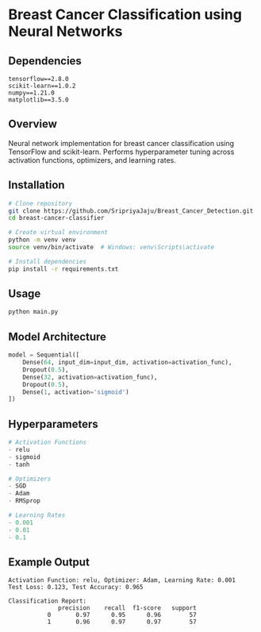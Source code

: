 # Breast Cancer Classification using Neural Networks

## Dependencies
```
tensorflow==2.8.0
scikit-learn==1.0.2
numpy==1.21.0
matplotlib==3.5.0
```

## Overview
Neural network implementation for breast cancer classification using TensorFlow and scikit-learn. Performs hyperparameter tuning across activation functions, optimizers, and learning rates.

## Installation
```bash
# Clone repository
git clone https://github.com/SripriyaJaju/Breast_Cancer_Detection.git
cd breast-cancer-classifier

# Create virtual environment
python -m venv venv
source venv/bin/activate  # Windows: venv\Scripts\activate

# Install dependencies
pip install -r requirements.txt
```

## Usage
```bash
python main.py
```

## Model Architecture
```python
model = Sequential([
    Dense(64, input_dim=input_dim, activation=activation_func),
    Dropout(0.5),
    Dense(32, activation=activation_func),
    Dropout(0.5),
    Dense(1, activation='sigmoid')
])
```

## Hyperparameters
```python
# Activation Functions
- relu
- sigmoid
- tanh

# Optimizers
- SGD
- Adam
- RMSprop

# Learning Rates
- 0.001
- 0.01
- 0.1
```

## Example Output
```
Activation Function: relu, Optimizer: Adam, Learning Rate: 0.001
Test Loss: 0.123, Test Accuracy: 0.965

Classification Report:
              precision    recall  f1-score   support
           0       0.97      0.95      0.96        57
           1       0.96      0.97      0.97        57
```
